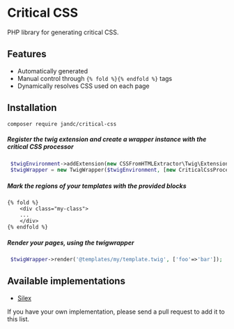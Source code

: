 # Critical CSS

PHP library for generating critical CSS.

## Features

* Automatically generated
* Manual control through `{% fold %}{% endfold %}` tags
* Dynamically resolves CSS used on each page

## Installation

``composer require jandc/critical-css ``

##### Register the twig extension and create a wrapper instance with the critical CSS processor
```php
 $twigEnvironment->addExtension(new CSSFromHTMLExtractor\Twig\Extension());
 $twigWrapper = new TwigWrapper($twigEnvironment, [new CriticalCssProcessor()]);
 ```
##### Mark the regions of your templates with the provided blocks
```twig
{% fold %}
    <div class="my-class">
    ...
    </div>
{% endfold %}
```

##### Render your pages, using the twigwrapper
```php
 $twigWrapper->render('@templates/my/template.twig', ['foo'=>'bar']);
 ```
 
## Available implementations

* [Silex](https://github.com/JanDC/critical-css-silex)

If you have your own implementation, please send a pull request to add it to this list.
